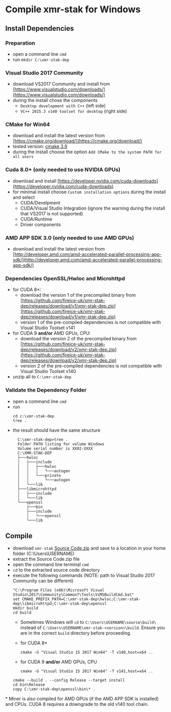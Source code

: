 # Compile **xmr-stak** for Windows

## Install Dependencies

### Preparation

- open a command line `cmd`
- run `mkdir C:\xmr-stak-dep`

### Visual Studio 2017 Community

- download VS2017 Community and install from [https://www.visualstudio.com/downloads/](https://www.visualstudio.com/downloads/)
- during the install chose the components
  - `Desktop development with C++` (left side)
  - `VC++ 2015.3 v140 toolset for desktop` (right side)

### CMake for Win64

- download and install the latest version from [https://cmake.org/download/](https://cmake.org/download/)
- tested version: [cmake 3.9](https://cmake.org/files/v3.9/cmake-3.9.0-rc3-win64-x64.msi)
- during the install choose the option `Add CMake to the system PATH for all users`

### Cuda 8.0+ (only needed to use NVIDIA GPUs)

- download and install [https://developer.nvidia.com/cuda-downloads](https://developer.nvidia.com/cuda-downloads)
- for minimal install choose `Custom installation options` during the install and select
    - CUDA/Develpment
    - CUDA/Visual Studio Integration (ignore the warning during the install that VS2017 is not supported)
    - CUDA/Runtime
    - Driver components

### AMD APP SDK 3.0 (only needed to use AMD GPUs)

- download and install the latest version from [http://developer.amd.com/amd-accelerated-parallel-processing-app-sdk/](http://developer.amd.com/amd-accelerated-parallel-processing-app-sdk/)

### Dependencies OpenSSL/Hwloc and Microhttpd
- for CUDA 8*:
  - download the version 1 of the precompiled binary from [https://github.com/fireice-uk/xmr-stak-dep/releases/download/v1/xmr-stak-dep.zip](https://github.com/fireice-uk/xmr-stak-dep/releases/download/v1/xmr-stak-dep.zip)
  - version 1 of the pre-compiled dependencies is not compatible with Visual Studio Toolset v141
- for CUDA 9 **and/or** AMD GPUs, CPU:
  - download the version 2 of the precompiled binary from [https://github.com/fireice-uk/xmr-stak-dep/releases/download/v2/xmr-stak-dep.zip](https://github.com/fireice-uk/xmr-stak-dep/releases/download/v2/xmr-stak-dep.zip)
  - version 2 of the pre-compiled dependencies is not compatible with Visual Studio Toolset v140
- unzip all to `C:\xmr-stak-dep`

### Validate the Dependency Folder

- open a command line `cmd`
- run
   ```
   cd c:\xmr-stak-dep
   tree .
   ```
- the result should have the same structure
  ```
    C:\xmr-stak-dep>tree .
    Folder PATH listing for volume Windows
    Volume serial number is XX02-XXXX
    C:\XMR-STAK-DEP
    ├───hwloc
    │   ├───include
    │   │   ├───hwloc
    │   │   │   └───autogen
    │   │   └───private
    │   │       └───autogen
    │   └───lib
    ├───libmicrohttpd
    │   ├───include
    │   └───lib
    └───openssl
        ├───bin
        ├───include
        │   └───openssl
        └───lib
  ```

## Compile

- download `xmr-stak` [Source Code.zip](https://github.com/fireice-uk/xmr-stak/releases) and save to a location in your home folder (C:\Users\USERNAME\)
- extract the Source Code.zip file
- open the command line terminal `cmd`
- `cd` to the extracted source code directory
- execute the following commands (NOTE: path to Visual Studio 2017 Community can be different)
  ```
  "C:\Program Files (x86)\Microsoft Visual Studio\2017\Community\Common7\Tools\VsMSBuildCmd.bat"
  set CMAKE_PREFIX_PATH=C:\xmr-stak-dep\hwloc;C:\xmr-stak-dep\libmicrohttpd;C:\xmr-stak-dep\openssl
  mkdir build
  cd build
  ```
  - Sometimes Windows will `cd` to `C:\Users\USERNAME\source\build\` instead of `C:\Users\USERNAME\xmr-stak-<version>\build`. Ensure you are in the correct `build` directory before proceeding. 
  
  - for CUDA 8*
    ```
    cmake -G "Visual Studio 15 2017 Win64" -T v140,host=x64 ..
    ```
  - for CUDA 9 **and/or** AMD GPUs, CPU
    ```
    cmake -G "Visual Studio 15 2017 Win64" -T v141,host=x64 ..
    ```
  ```
  cmake --build . --config Release --target install
  cd bin\Release
  copy C:\xmr-stak-dep\openssl\bin\* .
  ```

\* Miner is also compiled for AMD GPUs (if the AMD APP SDK is installed) and CPUs.
CUDA 8 requires a downgrade to the old v140 tool chain.
